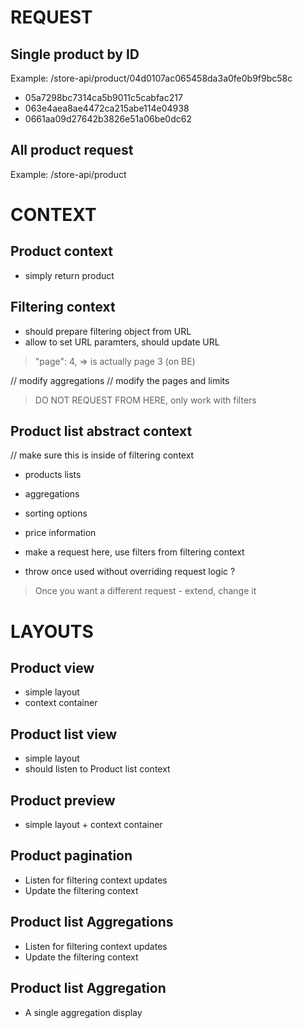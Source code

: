 # REQUEST

## Single product by ID

Example:
/store-api/product/04d0107ac065458da3a0fe0b9f9bc58c

- 05a7298bc7314ca5b9011c5cabfac217
- 063e4aea8ae4472ca215abe114e04938
- 0661aa09d27642b3826e51a06be0dc62

## All product request

Example:
/store-api/product

# CONTEXT

## Product context

- simply return product

## Filtering context

- should prepare filtering object from URL
- allow to set URL paramters, should update URL

> "page": 4, => is actually page 3 (on BE)

// modify aggregations
// modify the pages and limits

> DO NOT REQUEST FROM HERE, only work with filters

## Product list abstract context

// make sure this is inside of filtering context

- products lists
- aggregations
- sorting options
- price information

- make a request here, use filters from filtering context
- throw once used without overriding request logic ?

> Once you want a different request - extend, change it

# LAYOUTS

## Product view

- simple layout
- context container

## Product list view

- simple layout
- should listen to Product list context

## Product preview

- simple layout + context container

## Product pagination

- Listen for filtering context updates
- Update the filtering context

## Product list Aggregations

- Listen for filtering context updates
- Update the filtering context

## Product list Aggregation

- A single aggregation display
